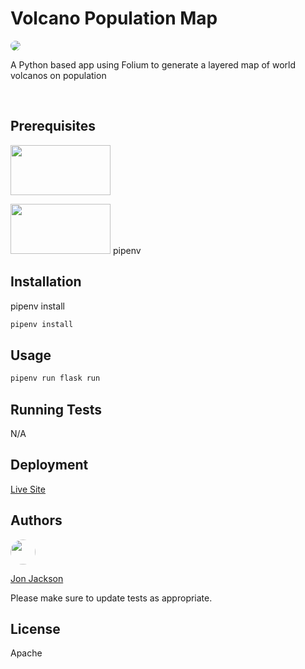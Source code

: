 # Volcano Population Map
  
  <img style="border-radius: 20px;" src="https://img.shields.io/static/v1?label=LICENSE&message=Apache&color=BLUE&style=for-the-badge">

<br>

A Python based app using Folium to generate a layered map of world volcanos on population

<br>

<!-- <img width=200 height=200 src="https://avatars.githubusercontent.com/u/36890724?v=4"> -->

## Prerequisites

<a href="https://www.python.org/"><img width=160 height=80 src="https://www.python.org/static/img/python-logo@2x.png"></a>

<a href="https://pypi.org/project/pipenv/"><img width=160 height=80 src="https://pypi.org/static/images/logo-small.6eef541e.svg"></a>
pipenv

## Installation

pipenv install

```bash
pipenv install
```

## Usage

```bash
pipenv run flask run
```

## Running Tests

N/A

## Deployment

[Live Site](https://ocskier.github.io/VolcanoPop/)

## Authors

<img width=40 height=40 style="border-radius: 50%;" src="https://avatars1.githubusercontent.com/u/36890724?v=4">

[Jon Jackson](http://github.com/ocskier)

Please make sure to update tests as appropriate.

## License

Apache

